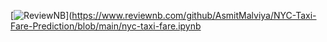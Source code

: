 [![ReviewNB](https://raw.githubusercontent.com/ReviewNB/support/master/images/badge.svg)](https://www.reviewnb.com/github/AsmitMalviya/NYC-Taxi-Fare-Prediction/blob/main/nyc-taxi-fare.ipynb
